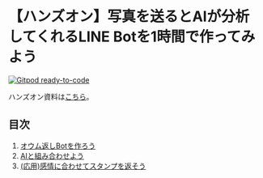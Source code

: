 # 【ハンズオン】写真を送るとAIが分析してくれるLINE Botを1時間で作ってみよう

[![Gitpod ready-to-code](https://img.shields.io/badge/Gitpod-ready--to--code-blue?logo=gitpod)](https://gitpod.io/#https://github.com/tmitsuoka0423/line-bot-azure-face-api-handson)

ハンズオン資料は[こちら](https://tmitsuoka0423.github.io/line-bot-azure-face-api-handson/)。

## 目次

1. [オウム返しBotを作ろう](manual/echo-bot.md)
2. [AIと組み合わせよう](manual/face-api.md)
3. [(応用)感情に合わせてスタンプを返そう](manual/appliaction.md)